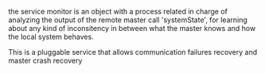 the service monitor is an object with a process related in charge of analyzing the output of the remote master call 'systemState', for learning about any kind of inconsitency in between what the master knows and how the local system behaves. 

This is a pluggable  service that allows communication failures recovery and master crash recovery 